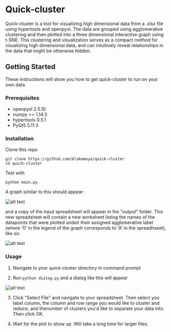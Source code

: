# Quick-cluster
Quick-cluster is a tool for visualizing high dimensional data from a .xlsx file using hypertools and openpyxl. The data are grouped using agglomerative clustering and then plotted into a three dimensional interactive graph using t-SNE. This clustering and visualization serves as a compact method for visualizing high dimensional data, and can intuitively reveal relationships in the data that might be otherwise hidden.
## Getting Started
These instructions will show you how to get quick-cluster to run on your own data.
### Prerequisites
- openpyxl 2.5.10
- numpy >= 1.14.3
- hypertools 0.5.1
- PyQt5 5.11.3
### Installation
Clone this repo
```
git clone https://github.com/blakemoya/quick-cluster
cd quick-cluster
```
Test with
```
python main.py
```
A graph similar to this should appear:

![alt text](http://i.imgur.com/nuYKkyd.jpg "t-SNE graph titled Figure 1")

and a copy of the input spreadsheet will appear in the "output" folder. This new spreadsheet will contain a new worksheet listing the names of the datapoints that were plotted undeir their assigned agglomerative label (where '0' in the legend of the graph corresponds to 'A' in the spreadhseet), like so:

![alt text](http://i.imgur.com/jHyUtUU.jpg "Excel worksheet produced by sample.xlsx")

### Usage
1. Navigate to your quick-cluster directory in command prompt 

2. Run `python dialog.py` and a dialog like this will appear

![alt text](https://i.imgur.com/ctQOMcn.png "Quick-cluster dialog")

3. Click "Select File" and navigate to your spreadsheet. Then select you label column, the column and row range you would like to cluster and reduce, and thenumber of clusters you'd like to separate your data into. Then click OK.

4. Wait for the plot to show up. Will take a long time for larger files.
